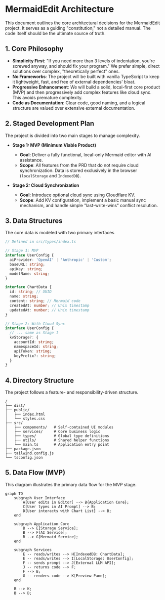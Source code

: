 # MermaidEdit Architecture

This document outlines the core architectural decisions for the MermaidEdit project. It serves as a guiding "constitution," not a detailed manual. The code itself should be the ultimate source of truth.

## 1. Core Philosophy

- **Simplicity First**: "If you need more than 3 levels of indentation, you're screwed anyway, and should fix your program." We prefer simple, direct solutions over complex, "theoretically perfect" ones.
- **No Frameworks**: The project will be built with vanilla TypeScript to keep it lightweight, fast, and free of external dependencies' bloat.
- **Progressive Enhancement**: We will build a solid, local-first core product (MVP) and then progressively add complex features like cloud sync. This avoids premature complexity.
- **Code as Documentation**: Clear code, good naming, and a logical structure are valued over extensive external documentation.

## 2. Staged Development Plan

The project is divided into two main stages to manage complexity.

- **Stage 1: MVP (Minimum Viable Product)**
  - **Goal**: Deliver a fully functional, local-only Mermaid editor with AI assistance.
  - **Scope**: All features from the PRD that do not require cloud synchronization. Data is stored exclusively in the browser (`localStorage` and `IndexedDB`).

- **Stage 2: Cloud Synchronization**
  - **Goal**: Introduce optional cloud sync using Cloudflare KV.
  - **Scope**: Add KV configuration, implement a basic manual sync mechanism, and handle simple "last-write-wins" conflict resolution.

## 3. Data Structures

The core data is modeled with two primary interfaces.

```typescript
// Defined in src/types/index.ts

// Stage 1: MVP
interface UserConfig {
  aiProvider: 'OpenAI' | 'Anthropic' | 'Custom';
  baseURL: string;
  apiKey: string;
  modelName: string;
}

interface ChartData {
  id: string; // UUID
  name: string;
  content: string; // Mermaid code
  createdAt: number; // Unix timestamp
  updatedAt: number; // Unix timestamp
}

// Stage 2: With Cloud Sync
interface UserConfig {
  // ... same as Stage 1
  kvStorage?: {
    accountId: string;
    namespaceId: string;
    apiToken: string;
    keyPrefix?: string;
  }
}
```

## 4. Directory Structure

The project follows a feature- and responsibility-driven structure.

```
/
├── dist/
├── public/
│   ├── index.html
│   └── styles.css
├── src/
│   ├── components/   # Self-contained UI modules
│   ├── services/     # Core business logic
│   ├── types/        # Global type definitions
│   ├── utils/        # Shared helper functions
│   └── main.ts       # Application entry point
├── package.json
├── tailwind.config.js
└── tsconfig.json
```

## 5. Data Flow (MVP)

This diagram illustrates the primary data flow for the MVP stage.

```mermaid
graph TD
    subgraph User Interface
        A[User edits in Editor] --> B{Application Core};
        C[User types in AI Prompt] --> B;
        D[User interacts with Chart List] --> B;
    end

    subgraph Application Core
        B --> E[Storage Service];
        B --> F[AI Service];
        B --> G[Mermaid Service];
    end

    subgraph Services
        E -- reads/writes --> H[IndexedDB: ChartData];
        E -- reads/writes --> I[LocalStorage: UserConfig];
        F -- sends prompt --> J[External LLM API];
        J -- returns code --> F;
        F --> B;
        G -- renders code --> K[Preview Pane];
    end

    B --> K;
    B --> D;
